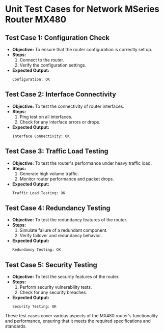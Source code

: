 

# Unit Test Cases for Network MSeries Router MX480

## Test Case 1: Configuration Check
- **Objective:** To ensure that the router configuration is correctly set up.
- **Steps:**
    1. Connect to the router.
    2. Verify the configuration settings.
- **Expected Output:** 
    ```
    Configuration: OK
    ```

## Test Case 2: Interface Connectivity
- **Objective:** To test the connectivity of router interfaces.
- **Steps:**
    1. Ping test on all interfaces.
    2. Check for any interface errors or drops.
- **Expected Output:** 
    ```
    Interface Connectivity: OK
    ```

## Test Case 3: Traffic Load Testing
- **Objective:** To test the router's performance under heavy traffic load.
- **Steps:**
    1. Generate high volume traffic.
    2. Monitor router performance and packet drops.
- **Expected Output:** 
    ```
    Traffic Load Testing: OK
    ```

## Test Case 4: Redundancy Testing
- **Objective:** To test the redundancy features of the router.
- **Steps:**
    1. Simulate failure of a redundant component.
    2. Verify failover and redundancy behavior.
- **Expected Output:** 
    ```
    Redundancy Testing: OK
    ```

## Test Case 5: Security Testing
- **Objective:** To test the security features of the router.
- **Steps:**
    1. Perform security vulnerability tests.
    2. Check for any security breaches.
- **Expected Output:** 
    ```
    Security Testing: OK
    ```

These test cases cover various aspects of the MX480 router's functionality and performance, ensuring that it meets the required specifications and standards.
